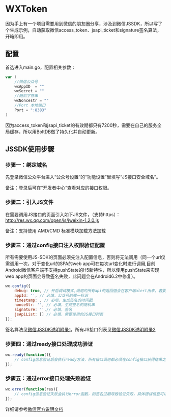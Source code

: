 # WXToken

因为手上有一个项目需要用到微信的朋友圈分享，涉及到微信JSSDK，所以写了个生成示例，自动获取微信access_token、jsapi_ticket和signature签名算法，开箱即用。

## 配置

首选进入main.go，配置相关参数：

```go
var (
    //微信公众号
    wxAppID  = ""
    wxSecret = ""
    //随机字符串
    wxNoncestr = ""
    //Port 本地端口
    Port = ":8383"
)
```

因为access_token和jsapi_ticket的有效期都只有7200秒，需要在自己的服务全局缓存，所以用BoltDB做了持久化并自动更新。

## JSSDK使用步骤

### 步骤一：绑定域名

先登录微信公众平台进入“公众号设置”的“功能设置”里填写“JS接口安全域名”。

备注：登录后可在“开发者中心”查看对应的接口权限。

### 步骤二：引入JS文件

在需要调用JS接口的页面引入如下JS文件，（支持https）：http://res.wx.qq.com/open/js/jweixin-1.2.0.js

备注：支持使用 AMD/CMD 标准模块加载方法加载

### 步骤三：通过config接口注入权限验证配置

所有需要使用JS-SDK的页面必须先注入配置信息，否则将无法调用（同一个url仅需调用一次，对于变化url的SPA的web app可在每次url变化时进行调用,目前Android微信客户端不支持pushState的H5新特性，所以使用pushState来实现web app的页面会导致签名失败，此问题会在Android6.2中修复）。

```js
wx.config({
    debug: true, // 开启调试模式,调用的所有api的返回值会在客户端alert出来，若要查看传入的参数，可以在pc端打开，参数信息会通过log打出，仅在pc端时才会打印。
    appId: '', // 必填，公众号的唯一标识
    timestamp: , // 必填，生成签名的时间戳
    nonceStr: '', // 必填，生成签名的随机串
    signature: '',// 必填，签名
    jsApiList: [] // 必填，需要使用的JS接口列表
});
```

签名算法见[微信JSSDK说明附录1](https://mp.weixin.qq.com/wiki?action=doc&id=mp1421141115#62)，所有JS接口列表见[微信JSSDK说明附录2](https://mp.weixin.qq.com/wiki?action=doc&id=mp1421141115#63)

### 步骤四：通过ready接口处理成功验证

```js
wx.ready(function(){
    // config信息验证后会执行ready方法，所有接口调用都必须在config接口获得结果之后，config是一个客户端的异步操作，所以如果需要在页面加载时就调用相关接口，则须把相关接口放在ready函数中调用来确保正确执行。对于用户触发时才调用的接口，则可以直接调用，不需要放在ready函数中。
});
```

### 步骤五：通过error接口处理失败验证

```js
wx.error(function(res){
    // config信息验证失败会执行error函数，如签名过期导致验证失败，具体错误信息可以打开config的debug模式查看，也可以在返回的res参数中查看，对于SPA可以在这里更新签名。
});
```

详细请参考[微信官方说明文档](https://mp.weixin.qq.com/wiki?t=resource/res_main&id=mp1421141115)